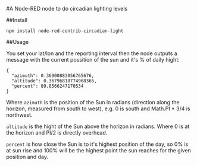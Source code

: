 #A Node-RED node to do circadian lighting levels

##Install

`npm install node-red-contrib-circadian-light`

##Usage

You set your lat/lon and the reporting interval then the node outputs a message 
with the current possition of the sun and it's % of daily hight:

```
{
  "azimuth": 0.36900883056765676, 
  "altitude": 0.36796818774968365, 
  "percent": 89.8566247170534 
}
```

Where `azimuth` is the position of the Sun in radians  (direction along the 
horizon, measured from south to west), e.g. 0 is south and Math.PI * 3/4 is 
northwest.

`altitude` is the hight of the Sun above the horizon in radians. Where 0 is 
at the horizon and PI/2 is directly overhead.

`percent` is how close the Sun is to it's highest position of the day, so 0%
is at sun rise and 100% will be the highest point the sun reaches for the 
given position and day.